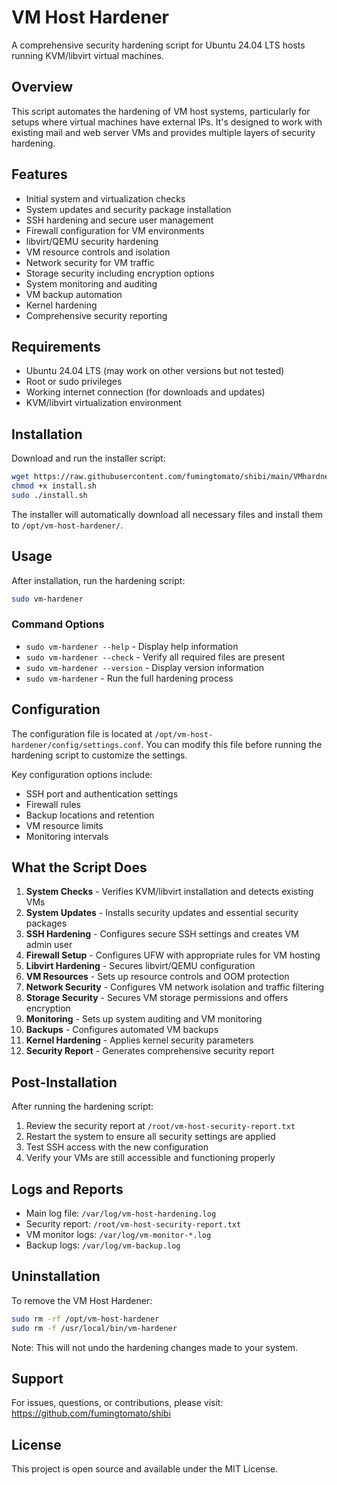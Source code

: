 # VM Host Hardener

A comprehensive security hardening script for Ubuntu 24.04 LTS hosts running KVM/libvirt virtual machines.

## Overview

This script automates the hardening of VM host systems, particularly for setups where virtual machines have external IPs.
It's designed to work with existing mail and web server VMs and provides multiple layers of security hardening.

## Features

- Initial system and virtualization checks
- System updates and security package installation
- SSH hardening and secure user management
- Firewall configuration for VM environments
- libvirt/QEMU security hardening
- VM resource controls and isolation
- Network security for VM traffic
- Storage security including encryption options
- System monitoring and auditing
- VM backup automation
- Kernel hardening
- Comprehensive security reporting

## Requirements

- Ubuntu 24.04 LTS (may work on other versions but not tested)
- Root or sudo privileges
- Working internet connection (for downloads and updates)
- KVM/libvirt virtualization environment

## Installation

Download and run the installer script:

```bash
wget https://raw.githubusercontent.com/fumingtomato/shibi/main/VMhardner/install.sh
chmod +x install.sh
sudo ./install.sh
```

The installer will automatically download all necessary files and install them to `/opt/vm-host-hardener/`.

## Usage

After installation, run the hardening script:

```bash
sudo vm-hardener
```

### Command Options

- `sudo vm-hardener --help` - Display help information
- `sudo vm-hardener --check` - Verify all required files are present
- `sudo vm-hardener --version` - Display version information
- `sudo vm-hardener` - Run the full hardening process

## Configuration

The configuration file is located at `/opt/vm-host-hardener/config/settings.conf`. You can modify this file before running the hardening script to customize the settings.

Key configuration options include:
- SSH port and authentication settings
- Firewall rules
- Backup locations and retention
- VM resource limits
- Monitoring intervals

## What the Script Does

1. **System Checks** - Verifies KVM/libvirt installation and detects existing VMs
2. **System Updates** - Installs security updates and essential security packages
3. **SSH Hardening** - Configures secure SSH settings and creates VM admin user
4. **Firewall Setup** - Configures UFW with appropriate rules for VM hosting
5. **Libvirt Hardening** - Secures libvirt/QEMU configuration
6. **VM Resources** - Sets up resource controls and OOM protection
7. **Network Security** - Configures VM network isolation and traffic filtering
8. **Storage Security** - Secures VM storage permissions and offers encryption
9. **Monitoring** - Sets up system auditing and VM monitoring
10. **Backups** - Configures automated VM backups
11. **Kernel Hardening** - Applies kernel security parameters
12. **Security Report** - Generates comprehensive security report

## Post-Installation

After running the hardening script:

1. Review the security report at `/root/vm-host-security-report.txt`
2. Restart the system to ensure all security settings are applied
3. Test SSH access with the new configuration
4. Verify your VMs are still accessible and functioning properly

## Logs and Reports

- Main log file: `/var/log/vm-host-hardening.log`
- Security report: `/root/vm-host-security-report.txt`
- VM monitor logs: `/var/log/vm-monitor-*.log`
- Backup logs: `/var/log/vm-backup.log`

## Uninstallation

To remove the VM Host Hardener:

```bash
sudo rm -rf /opt/vm-host-hardener
sudo rm -f /usr/local/bin/vm-hardener
```

Note: This will not undo the hardening changes made to your system.

## Support

For issues, questions, or contributions, please visit:
https://github.com/fumingtomato/shibi

## License

This project is open source and available under the MIT License.
